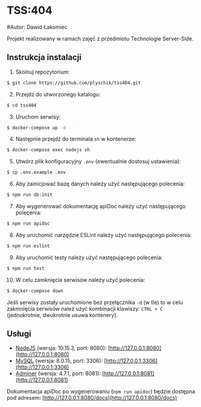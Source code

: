 # TSS:404

#Autor: Dawid Łakomiec

Projekt realizowany w ramach zajęć z przedmiotu Technologie Server-Side.

## Instrukcja instalacji

1. Skolnuj repozytorium:
```bash
$ git clone https://github.com/plyschik/tss404.git
```

2. Przejdz do utworzonego katalogu:
```bash
$ cd tss404
```

3. Uruchom serwisy:
```bash
$ docker-compose up -d
```

4. Następnie przejdź do terminala `sh` w kontenerze:
```bash
$ docker-compose exec nodejs sh
```

5. Utwórz plik konfiguracyjny `.env` (ewentualnie dostosuj ustawienia):
```bash
$ cp .env.example .env
```

6. Aby zainicjować bazę danych należy użyć następującego polecenia:
```bash
$ npm run db:init
```

7. Aby wygenerować dokumentację apiDoc należy użyć następującego polecenia:
```bash
$ npm run apidoc
```

8. Aby uruchomić narzędzie ESLint należy użyć następującego polecenia:
```bash
$ npm run eslint
```

9. Aby uruchomić testy należy użyć następującego polecenia:
```bash
$ npm run test
```

10. W celu zamknięcia serwisów należy użyć polecenia:
```bash
$ docker-compose down
```
Jeśli serwisy zostały uruchomione bez przełącznika `-d` (w tle) to w celu zakmnięcia serwisów należ użyć kombinacji klawiszy: `CTRL + C` (jednokrotnie, dwukrotnie usuwa kontenery).

## Usługi

* [NodeJS](https://hub.docker.com/_/node) (wersja: 10.15.3, port: 8080): [http://127.0.0.1:8080](http://127.0.0.1:8080)
* [MySQL](https://hub.docker.com/_/mysql) (wersja: 8.0.15, port: 3306): [http://127.0.0.1:3306](http://127.0.0.1:3306)
* [Adminer](https://hub.docker.com/_/adminer) (wersja: 4.7.1, port: 8081): [http://127.0.0.1:8081](http://127.0.0.1:8081)

Dokumentacja apiDoc po wygenerowaniu (`npm run apidoc`) będzie dostępna pod adresem: [http://127.0.0.1:8080/docs](http://127.0.0.1:8080/docs)
